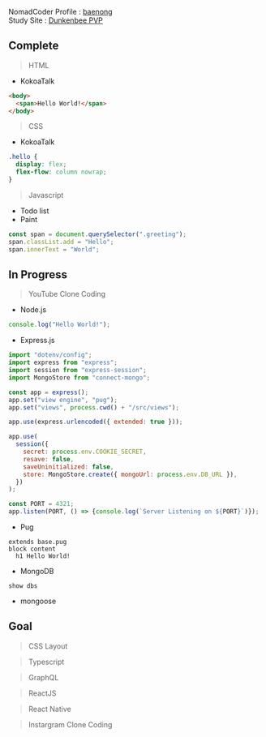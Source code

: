 <!---
baenong/baenong is a ✨ special ✨ repository because its `README.md` (this file) appears on your GitHub profile.
You can click the Preview link to take a look at your changes.
--->

NomadCoder Profile : [baenong](https://nomadcoders.co/users/anminsnusa)   
Study Site : [Dunkenbee PVP](https://wongbaenong.github.io/DrunkenbeePVP)

Complete
-
> HTML
* KokoaTalk
```html
<body>
  <span>Hello World!</span>
</body>
```

> CSS
* KokoaTalk
```css
.hello {
  display: flex;
  flex-flow: column nowrap;
}
```

> Javascript
- Todo list
- Paint
```javascript
const span = document.querySelector(".greeting");
span.classList.add = "Hello";
span.innerText = "World";
```
   
In Progress
-
> YouTube Clone Coding
- Node.js
```javascript
console.log("Hello World!");
```
- Express.js
```javascript
import "dotenv/config";
import express from "express";
import session from "express-session";
import MongoStore from "connect-mongo";

const app = express();
app.set("view engine", "pug");
app.set("views", process.cwd() + "/src/views");

app.use(express.urlencoded({ extended: true }));

app.use(
  session({
    secret: process.env.COOKIE_SECRET,
    resave: false,
    saveUninitialized: false,
    store: MongoStore.create({ mongoUrl: process.env.DB_URL }),
  })
);

const PORT = 4321;
app.listen(PORT, () => {console.log(`Server Listening on ${PORT}`)});

```
- Pug
```pug
extends base.pug
block content
  h1 Hello World!
```
- MongoDB
```
show dbs
```
- mongoose

   

Goal
-
> CSS Layout
   
> Typescript

> GraphQL

> ReactJS

> React Native

> Instargram Clone Coding
